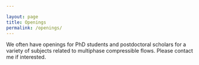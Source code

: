 ```yaml
---

layout: page
title: Openings
permalink: /openings/
---
```


We often have openings for PhD students and postdoctoral scholars for a variety of subjects related to multiphase compressible flows. Please contact me if interested.